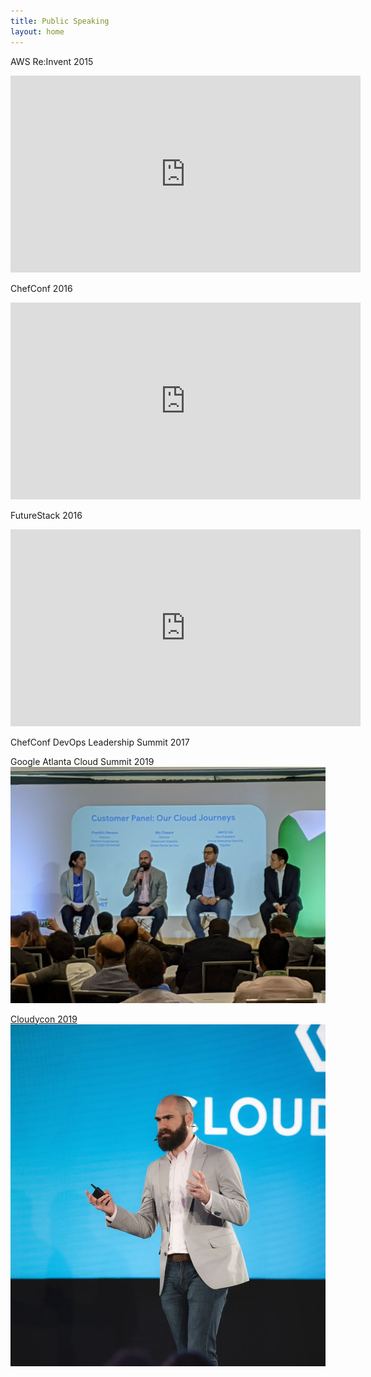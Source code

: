 ```yaml
---
title: Public Speaking
layout: home
---
```


AWS Re:Invent 2015
<iframe width="560" height="315" src="https://www.youtube.com/embed/goRTQs7oGsk" frameborder="0" allow="accelerometer; autoplay; clipboard-write; encrypted-media; gyroscope; picture-in-picture" allowfullscreen></iframe>

ChefConf 2016
<iframe width="560" height="315" src="https://www.youtube.com/embed/NWhiWB87Wok" frameborder="0" allow="accelerometer; autoplay; clipboard-write; encrypted-media; gyroscope; picture-in-picture" allowfullscreen></iframe>

FutureStack 2016
<iframe width="560" height="315" src="https://www.youtube.com/embed/5kzElZdpIs4" frameborder="0" allow="accelerometer; autoplay; clipboard-write; encrypted-media; gyroscope; picture-in-picture" allowfullscreen></iframe>

ChefConf DevOps Leadership Summit 2017

Google Atlanta Cloud Summit 2019
<img src="/static/4123F43B-C48D-4B2C-A542-EB337114DE84.JPG" width="560">

[Cloudycon 2019](https://www.apptio.com/blog/cloudycon-mainstage-speaker-spotlight-part-2/)
<img src="/static/cloudycon.jpg"  width="560">
